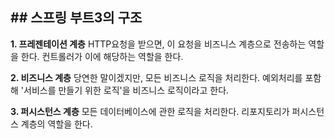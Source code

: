 ## ## 스프링 부트3의 구조

**1. 프레젠테이션 계층**
HTTP요청을 받으면, 이 요청을 비즈니스 계층으로 전송하는 역할을 한다. 컨트롤러가 이에 해당하는 역할을 한다.

**2. 비즈니스 계층**
당연한 말이겠지만, 모든 비즈니스 로직을 처리한다. 예외처리를 포함해 '서비스를 만들기 위한 로직'을 비즈니스 로직이라고 한다.

**3. 퍼시스턴스 계층**
모든 데이터베이스에 관한 로직을 처리한다. 리포지토리가 퍼시스턴스 계층의 역할을 한다.